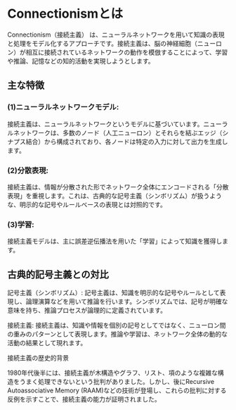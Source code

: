 # Connectionismとは

Connectionism（接続主義） は、ニューラルネットワークを用いて知識の表現と処理をモデル化するアプローチです。接続主義は、脳の神経細胞（ニューロン）が相互に接続されているネットワークの動作を模倣することによって、学習や推論、記憶などの知的活動を実現しようとします。

## 主な特徴

### (1)ニューラルネットワークモデル:

接続主義は、ニューラルネットワークというモデルに基づいています。ニューラルネットワークは、多数のノード（人工ニューロン）とそれらを結ぶエッジ（シナプス結合）から構成されており、各ノードは特定の入力に対して出力を生成します。

### (2)分散表現:

接続主義は、情報が分散された形でネットワーク全体にエンコードされる「分散表現」を重視します。これは、古典的な記号主義（シンボリズム）が扱うような、明示的な記号やルールベースの表現とは対照的です。

### (3)学習:

接続主義モデルは、主に誤差逆伝播法を用いた「学習」によって知識を獲得します。


## 古典的記号主義との対比

記号主義（シンボリズム）: 記号主義は、知識を明示的な記号やルールとして表現し、論理演算などを用いて推論を行います。シンボリズムでは、記号が明確な意味を持ち、推論プロセスが論理的に定義されています。

接続主義: 接続主義は、知識や情報を個別の記号としてではなく、ニューロン間の重みのパターンとして表現します。推論や学習は、ネットワーク全体の動的な活動の結果として現れます。

接続主義の歴史的背景

1980年代後半には、接続主義が木構造やグラフ、リスト、項のような複雑な構造をうまく処理できないという批判がありました。しかし、後にRecursive Autoassociative Memory (RAAM)などの技術が登場し、これらの批判に対する反例を示すことで、接続主義の能力が証明されました。